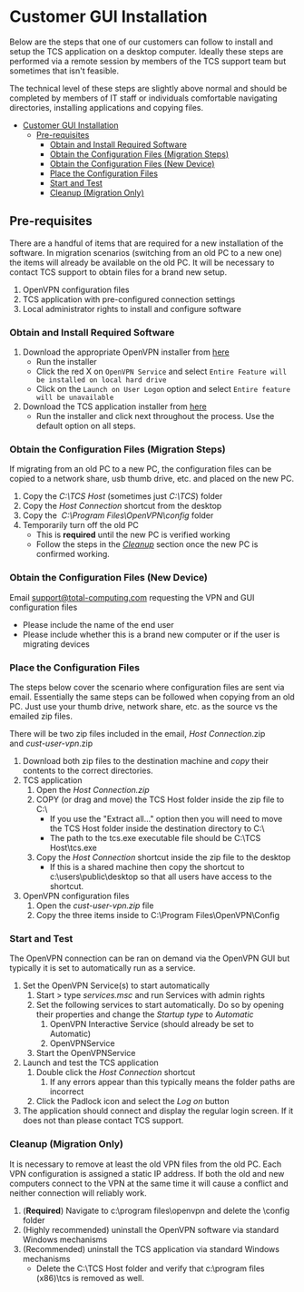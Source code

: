 # Customer GUI Installation

Below are the steps that one of our customers can follow to install and setup the TCS application on a desktop computer. Ideally these steps are performed via a remote session by members of the TCS support team but sometimes that isn't feasible.

The technical level of these steps are slightly above normal and should be completed by members of IT staff or individuals comfortable navigating directories, installing applications and copying files.

<PageHeader>

<!-- TOC -->

- [Customer GUI Installation](#customer-gui-installation)
  - [Pre-requisites](#pre-requisites)
    - [Obtain and Install Required Software](#obtain-and-install-required-software)
    - [Obtain the Configuration Files (Migration Steps)](#obtain-the-configuration-files-migration-steps)
    - [Obtain the Configuration Files (New Device)](#obtain-the-configuration-files-new-device)
    - [Place the Configuration Files](#place-the-configuration-files)
    - [Start and Test](#start-and-test)
    - [Cleanup (Migration Only)](#cleanup-migration-only)

<!-- /TOC -->

## Pre-requisites

There are a handful of items that are required for a new installation of the software. In migration scenarios (switching from an old PC to a new one) the items will already be available on the old PC. It will be necessary to contact TCS support to obtain files for a brand new setup.

1. OpenVPN configuration files
2. TCS application with pre-configured connection settings
3. Local administrator rights to install and configure software

### Obtain and Install Required Software

1. Download the appropriate OpenVPN installer from [here](https://openvpn.net/community-downloads/)
    - Run the installer
    - Click the red X on `OpenVPN Service` and select `Entire Feature will be installed on local hard drive`
    - Click on the `Launch on User Logon` option and select `Entire feature will be unavailable`
2. Download the TCS application installer from [here](https://training.total-computing.com//wp-content/files/IntegriView%20GUI%203.0.0.1.exe)
    - Run the installer and click next throughout the process. Use the default option on all steps.

### Obtain the Configuration Files (Migration Steps)

If migrating from an old PC to a new PC, the configuration files can be copied to a network share, usb thumb drive, etc. and placed on the new PC.

1. Copy the _C:\\TCS Host_ (sometimes just _C:\\TCS_) folder
2. Copy the _Host Connection_ shortcut from the desktop
3. Copy the  _C:\\Program Files\\OpenVPN\\config_ folder
4. Temporarily turn off the old PC
    - This is **required** until the new PC is verified working
    - Follow the steps in the [_Cleanup_](#cleanup-migration-only) section once the new PC is confirmed working.

### Obtain the Configuration Files (New Device)

Email support@total-computing.com requesting the VPN and GUI configuration files

- Please include the name of the end user
- Please include whether this is a brand new computer or if the user is migrating devices

### Place the Configuration Files

The steps below cover the scenario where configuration files are sent via email. Essentially the same steps can be followed when copying from an old PC. Just use your thumb drive, network share, etc. as the source vs the emailed zip files.

There will be two zip files included in the email, _Host Connection_.zip and _cust-user-vpn_.zip

1. Download both zip files to the destination machine and _copy_ their contents to the correct directories.
2. TCS application
    1. Open the _Host Connection.zip_
    2. COPY (or drag and move) the TCS Host folder inside the zip file to C:\\
        - If you use the "Extract all..." option then you will need to move the TCS Host folder inside the destination directory to C:\\
        - The path to the tcs.exe executable file should be C:\\TCS Host\\tcs.exe
    3. Copy the _Host Connection_ shortcut inside the zip file to the desktop
        - If this is a shared machine then copy the shortcut to c:\\users\\public\\desktop so that all users have access to the shortcut.
3. OpenVPN configuration files
    1. Open the _cust-user-vpn.zip_ file
    2. Copy the three items inside to C:\\Program Files\\OpenVPN\\Config

### Start and Test

The OpenVPN connection can be ran on demand via the OpenVPN GUI but typically it is set to automatically run as a service.

1. Set the OpenVPN Service(s) to start automatically
    1. Start > type _services.msc_ and run Services with admin rights
    2. Set the following services to start automatically. Do so by opening their properties and change the _Startup type_ to _Automatic_
        1. OpenVPN Interactive Service (should already be set to Automatic)
        2. OpenVPNService
    3. Start the OpenVPNService
2. Launch and test the TCS application
    1. Double click the _Host Connection_ shortcut
        1. If any errors appear than this typically means the folder paths are incorrect
    2. Click the Padlock icon and select the _Log on_ button
3. The application should connect and display the regular login screen. If it does not than please contact TCS support.

### Cleanup (Migration Only)

It is necessary to remove at least the old VPN files from the old PC. Each VPN configuration is assigned a static IP address. If both the old and new computers connect to the VPN at the same time it will cause a conflict and neither connection will reliably work.

1. (**Required**) Navigate to c:\\program files\\openvpn and delete the \\config folder
2. (Highly recommended) uninstall the OpenVPN software via standard Windows mechanisms
3. (Recommended) uninstall the TCS application via standard Windows mechanisms
    - Delete the C:\\TCS Host folder and verify that c:\\program files (x86)\\tcs is removed as well.

<PageFooter />
